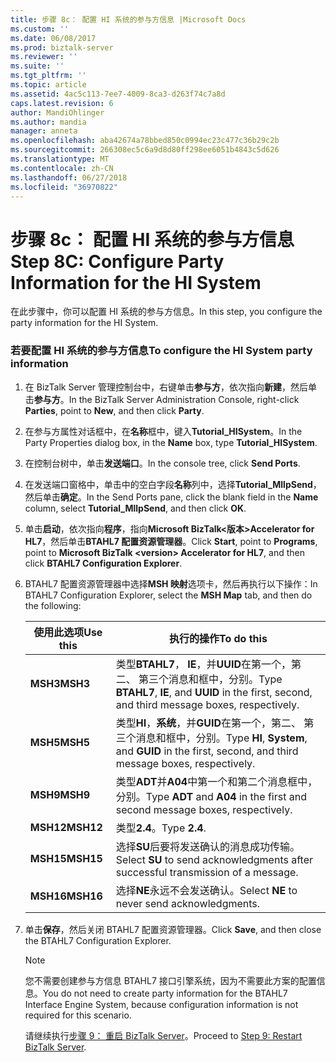 ```yaml
---
title: 步骤 8c： 配置 HI 系统的参与方信息 |Microsoft Docs
ms.custom: ''
ms.date: 06/08/2017
ms.prod: biztalk-server
ms.reviewer: ''
ms.suite: ''
ms.tgt_pltfrm: ''
ms.topic: article
ms.assetid: 4ac5c113-7ee7-4009-8ca3-d263f74c7a8d
caps.latest.revision: 6
author: MandiOhlinger
ms.author: mandia
manager: anneta
ms.openlocfilehash: aba42674a78bbed850c0994ec23c477c36b29c2b
ms.sourcegitcommit: 266308ec5c6a9d8d80ff298ee6051b4843c5d626
ms.translationtype: MT
ms.contentlocale: zh-CN
ms.lasthandoff: 06/27/2018
ms.locfileid: "36970822"
---
```

# <a name="step-8c-configure-party-information-for-the-hi-system"></a><span data-ttu-id="b96c6-102">步骤 8c： 配置 HI 系统的参与方信息</span><span class="sxs-lookup"><span data-stu-id="b96c6-102">Step 8C: Configure Party Information for the HI System</span></span>
<span data-ttu-id="b96c6-103">在此步骤中，你可以配置 HI 系统的参与方信息。</span><span class="sxs-lookup"><span data-stu-id="b96c6-103">In this step, you configure the party information for the HI System.</span></span>  

### <a name="to-configure-the-hi-system-party-information"></a><span data-ttu-id="b96c6-104">若要配置 HI 系统的参与方信息</span><span class="sxs-lookup"><span data-stu-id="b96c6-104">To configure the HI System party information</span></span>  

1. <span data-ttu-id="b96c6-105">在 BizTalk Server 管理控制台中，右键单击**参与方**，依次指向**新建**，然后单击**参与方**。</span><span class="sxs-lookup"><span data-stu-id="b96c6-105">In the BizTalk Server Administration Console, right-click **Parties**, point to **New**, and then click **Party**.</span></span>  

2. <span data-ttu-id="b96c6-106">在参与方属性对话框中，在**名称**框中，键入**Tutorial_HISystem**。</span><span class="sxs-lookup"><span data-stu-id="b96c6-106">In the Party Properties dialog box, in the **Name** box, type **Tutorial_HISystem**.</span></span>  

3. <span data-ttu-id="b96c6-107">在控制台树中，单击**发送端口**。</span><span class="sxs-lookup"><span data-stu-id="b96c6-107">In the console tree, click **Send Ports**.</span></span>  

4. <span data-ttu-id="b96c6-108">在发送端口窗格中，单击中的空白字段**名称**列中，选择**Tutorial_MllpSend**，然后单击**确定**。</span><span class="sxs-lookup"><span data-stu-id="b96c6-108">In the Send Ports pane, click the blank field in the **Name** column, select **Tutorial_MllpSend**, and then click **OK**.</span></span>  

5. <span data-ttu-id="b96c6-109">单击**启动**，依次指向**程序**，指向**Microsoft BizTalk\<版本\>Accelerator for HL7**，然后单击**BTAHL7 配置资源管理器**。</span><span class="sxs-lookup"><span data-stu-id="b96c6-109">Click **Start**, point to **Programs**, point to **Microsoft BizTalk \<version\> Accelerator for HL7**, and then click **BTAHL7 Configuration Explorer**.</span></span>  

6. <span data-ttu-id="b96c6-110">BTAHL7 配置资源管理器中选择**MSH 映射**选项卡，然后再执行以下操作：</span><span class="sxs-lookup"><span data-stu-id="b96c6-110">In BTAHL7 Configuration Explorer, select the **MSH Map** tab, and then do the following:</span></span>  


   | <span data-ttu-id="b96c6-111">使用此选项</span><span class="sxs-lookup"><span data-stu-id="b96c6-111">Use this</span></span>  |                                             <span data-ttu-id="b96c6-112">执行的操作</span><span class="sxs-lookup"><span data-stu-id="b96c6-112">To do this</span></span>                                             |
   |-----------|----------------------------------------------------------------------------------------------------|
   | <span data-ttu-id="b96c6-113">**MSH3**</span><span class="sxs-lookup"><span data-stu-id="b96c6-113">**MSH3**</span></span>  | <span data-ttu-id="b96c6-114">类型**BTAHL7**， **IE**，并**UUID**在第一个，第二、 第三个消息和框中，分别。</span><span class="sxs-lookup"><span data-stu-id="b96c6-114">Type **BTAHL7**, **IE**, and **UUID** in the first, second, and third message boxes, respectively.</span></span> |
   | <span data-ttu-id="b96c6-115">**MSH5**</span><span class="sxs-lookup"><span data-stu-id="b96c6-115">**MSH5**</span></span>  | <span data-ttu-id="b96c6-116">类型**HI**，**系统**，并**GUID**在第一个，第二、 第三个消息和框中，分别。</span><span class="sxs-lookup"><span data-stu-id="b96c6-116">Type **HI**, **System**, and **GUID** in the first, second, and third message boxes, respectively.</span></span> |
   | <span data-ttu-id="b96c6-117">**MSH9**</span><span class="sxs-lookup"><span data-stu-id="b96c6-117">**MSH9**</span></span>  |           <span data-ttu-id="b96c6-118">类型**ADT**并**A04**中第一个和第二个消息框中，分别。</span><span class="sxs-lookup"><span data-stu-id="b96c6-118">Type **ADT** and **A04** in the first and second message boxes, respectively.</span></span>            |
   | <span data-ttu-id="b96c6-119">**MSH12**</span><span class="sxs-lookup"><span data-stu-id="b96c6-119">**MSH12**</span></span> |                                           <span data-ttu-id="b96c6-120">类型**2.4**。</span><span class="sxs-lookup"><span data-stu-id="b96c6-120">Type **2.4**.</span></span>                                            |
   | <span data-ttu-id="b96c6-121">**MSH15**</span><span class="sxs-lookup"><span data-stu-id="b96c6-121">**MSH15**</span></span> |         <span data-ttu-id="b96c6-122">选择**SU**后要将发送确认的消息成功传输。</span><span class="sxs-lookup"><span data-stu-id="b96c6-122">Select **SU** to send acknowledgments after successful transmission of a message.</span></span>          |
   | <span data-ttu-id="b96c6-123">**MSH16**</span><span class="sxs-lookup"><span data-stu-id="b96c6-123">**MSH16**</span></span> |                            <span data-ttu-id="b96c6-124">选择**NE**永远不会发送确认。</span><span class="sxs-lookup"><span data-stu-id="b96c6-124">Select **NE** to never send acknowledgments.</span></span>                            |


7. <span data-ttu-id="b96c6-125">单击**保存**，然后关闭 BTAHL7 配置资源管理器。</span><span class="sxs-lookup"><span data-stu-id="b96c6-125">Click **Save**, and then close the BTAHL7 Configuration Explorer.</span></span>  

   > [!NOTE]
   >  <span data-ttu-id="b96c6-126">您不需要创建参与方信息 BTAHL7 接口引擎系统，因为不需要此方案的配置信息。</span><span class="sxs-lookup"><span data-stu-id="b96c6-126">You do not need to create party information for the BTAHL7 Interface Engine System, because configuration information is not required for this scenario.</span></span>  

   <span data-ttu-id="b96c6-127">请继续执行[步骤 9： 重启 BizTalk Server](../../adapters-and-accelerators/accelerator-hl7/step-9-restart-biztalk-server.md)。</span><span class="sxs-lookup"><span data-stu-id="b96c6-127">Proceed to [Step 9: Restart BizTalk Server](../../adapters-and-accelerators/accelerator-hl7/step-9-restart-biztalk-server.md).</span></span>